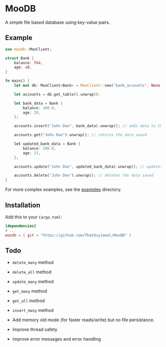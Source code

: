 # MooDB

A simple file based database using key-value pairs.

## Example

```rs
use moodb::MooClient;

struct Bank {
    balance: f64,
    age: u8,
}

fn main() {
    let mut db: MooClient<Bank> = MooClient::new("bank_accounts", None, None).unwrap();

    let accounts = db.get_table().unwrap();

    let bank_data = Bank {
        balance: 100.0,
        age: 20,
    };

    accounts.insert("John Doe", bank_data).unwrap(); // adds data to the db

    accounts.get("John Doe").unwrap(); // returns the data saved

    let updated_bank_data = Bank {
        balance: 200.0,
        age: 21,
    };

    accounts.update("John Doe", updated_bank_data).unwrap(); // updates the data saved

    accounts.delete("John Doe").unwrap(); // deletes the data saved
}

```

For more complex examples, see the [examples](./examples) directory.

## Installation

Add this to your `Cargo.toml`:

```toml
[dependencies]
# ...
moodb = { git = "https://github.com/ThatGuyJamal/MooDB" }
```

## Todo

- `delete_many` method
- `delete_all` method
- `update_many` method
- `get_many` method
- `get_all` method
- `insert_many` method

- Add memory old mode (for faster reads/write) but no file persistance.
- Improve thread safety
- improve error messages and error handling